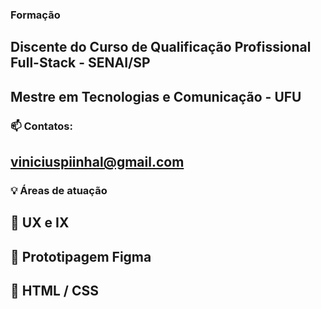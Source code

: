 
### Formação <br>

## Discente do Curso de Qualificação Profissional Full-Stack - SENAI/SP 
## Mestre em Tecnologias e Comunicação - UFU <br>


 
 
### 📫 Contatos: 
## viniciuspiinhal@gmail.com


### :bulb: Áreas de atuação
## :beginner: UX e IX 
## :beginner: Prototipagem Figma
## :beginner: HTML / CSS 

